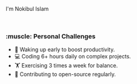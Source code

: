 
 I'm Nokibul Islam

 
 
 <!-- Personal Challenges Section with Flex Layout -->
<div align='left'>
    <!-- Personal Challenges Content -->
  <br/>
    <div style="flex: 1; padding-right: 20px;">
        <h3>:muscle: Personal Challenges</h3>
        <ul>
            <li>🌅 Waking up early to boost productivity.</li>
            <li>💻 Coding 6+ hours daily on complex projects.</li>
            <li>🏋️ Exercising 3 times a week for balance.</li> 
            <li>🎯 Contributing to open-source regularly.</li>
        </ul>
    </div> 
  
</div>
